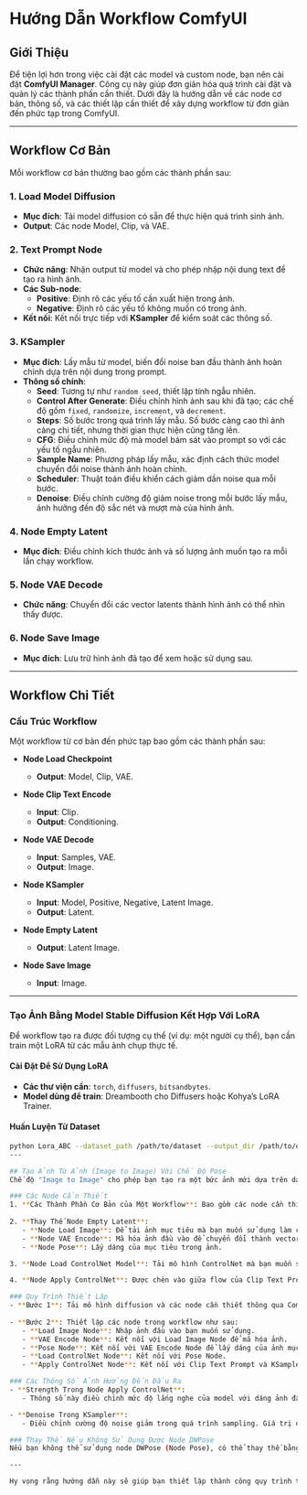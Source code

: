 # Hướng Dẫn Workflow ComfyUI

## Giới Thiệu
Để tiện lợi hơn trong việc cài đặt các model và custom node, bạn nên cài đặt **ComfyUI Manager**. Công cụ này giúp đơn giản hóa quá trình cài đặt và quản lý các thành phần cần thiết. Dưới đây là hướng dẫn về các node cơ bản, thông số, và các thiết lập cần thiết để xây dựng workflow từ đơn giản đến phức tạp trong ComfyUI.

---

## Workflow Cơ Bản
Mỗi workflow cơ bản thường bao gồm các thành phần sau:

### 1. Load Model Diffusion
- **Mục đích**: Tải model diffusion có sẵn để thực hiện quá trình sinh ảnh.
- **Output**: Các node Model, Clip, và VAE.

### 2. Text Prompt Node
- **Chức năng**: Nhận output từ model và cho phép nhập nội dung text để tạo ra hình ảnh.
- **Các Sub-node**:
  - **Positive**: Định rõ các yếu tố cần xuất hiện trong ảnh.
  - **Negative**: Định rõ các yếu tố không muốn có trong ảnh.
- **Kết nối**: Kết nối trực tiếp với **KSampler** để kiểm soát các thông số.

### 3. KSampler
- **Mục đích**: Lấy mẫu từ model, biến đổi noise ban đầu thành ảnh hoàn chỉnh dựa trên nội dung trong prompt.
- **Thông số chính**:
  - **Seed**: Tương tự như `random seed`, thiết lập tính ngẫu nhiên.
  - **Control After Generate**: Điều chỉnh hình ảnh sau khi đã tạo; các chế độ gồm `fixed`, `randomize`, `increment`, và `decrement`.
  - **Steps**: Số bước trong quá trình lấy mẫu. Số bước càng cao thì ảnh càng chi tiết, nhưng thời gian thực hiện cũng tăng lên.
  - **CFG**: Điều chỉnh mức độ mà model bám sát vào prompt so với các yếu tố ngẫu nhiên.
  - **Sample Name**: Phương pháp lấy mẫu, xác định cách thức model chuyển đổi noise thành ảnh hoàn chỉnh.
  - **Scheduler**: Thuật toán điều khiển cách giảm dần noise qua mỗi bước.
  - **Denoise**: Điều chỉnh cường độ giảm noise trong mỗi bước lấy mẫu, ảnh hưởng đến độ sắc nét và mượt mà của hình ảnh.

### 4. Node Empty Latent
- **Mục đích**: Điều chỉnh kích thước ảnh và số lượng ảnh muốn tạo ra mỗi lần chạy workflow.

### 5. Node VAE Decode
- **Chức năng**: Chuyển đổi các vector latents thành hình ảnh có thể nhìn thấy được.

### 6. Node Save Image
- **Mục đích**: Lưu trữ hình ảnh đã tạo để xem hoặc sử dụng sau.

---

## Workflow Chi Tiết

### Cấu Trúc Workflow
Một workflow từ cơ bản đến phức tạp bao gồm các thành phần sau:

- **Node Load Checkpoint**
  - **Output**: Model, Clip, VAE.
  
- **Node Clip Text Encode**
  - **Input**: Clip.
  - **Output**: Conditioning.
  
- **Node VAE Decode**
  - **Input**: Samples, VAE.
  - **Output**: Image.
  
- **Node KSampler**
  - **Input**: Model, Positive, Negative, Latent Image.
  - **Output**: Latent.
  
- **Node Empty Latent**
  - **Output**: Latent Image.
  
- **Node Save Image**
  - **Input**: Image.

---

### Tạo Ảnh Bằng Model Stable Diffusion Kết Hợp Với LoRA

Để workflow tạo ra được đối tượng cụ thể (ví dụ: một người cụ thể), bạn cần train một LoRA từ các mẫu ảnh chụp thực tế.

#### Cài Đặt Để Sử Dụng LoRA
- **Các thư viện cần**: `torch`, `diffusers`, `bitsandbytes`.
- **Model dùng để train**: Dreambooth cho Diffusers hoặc Kohya’s LoRA Trainer.

#### Huấn Luyện Từ Dataset
```bash
python Lora_ABC --dataset_path /path/to/dataset --output_dir /path/to/output --learning_rate 1e-4 --batch_size 4 --num_steps 10000 --rank 8
---

## Tạo Ảnh Từ Ảnh (Image to Image) Với Chế Độ Pose
Chế độ "Image to Image" cho phép bạn tạo ra một bức ảnh mới dựa trên dáng của một ảnh mục tiêu đầu vào. Dưới đây là hướng dẫn chi tiết về cách thiết lập workflow để thực hiện điều này.

### Các Node Cần Thiết
1. **Các Thành Phần Cơ Bản của Một Workflow**: Bao gồm các node cần thiết như Load Model, Clip Text Encode, VAE Decode, và KSampler.
   
2. **Thay Thế Node Empty Latent**:
   - **Node Load Image**: Để tải ảnh mục tiêu mà bạn muốn sử dụng làm cơ sở.
   - **Node VAE Encode**: Mã hóa ảnh đầu vào để chuyển đổi thành vector latents.
   - **Node Pose**: Lấy dáng của mục tiêu trong ảnh.

3. **Node Load ControlNet Model**: Tải mô hình ControlNet mà bạn muốn sử dụng để điều chỉnh quá trình tạo ảnh.

4. **Node Apply ControlNet**: Được chèn vào giữa flow của Clip Text Prompt và KSampler để điều chỉnh ảnh dựa trên dáng mục tiêu.

### Quy Trình Thiết Lập
- **Bước 1**: Tải mô hình diffusion và các node cần thiết thông qua ComfyUI Manager.
  
- **Bước 2**: Thiết lập các node trong workflow như sau:
   - **Load Image Node**: Nhập ảnh đầu vào bạn muốn sử dụng.
   - **VAE Encode Node**: Kết nối với Load Image Node để mã hóa ảnh.
   - **Pose Node**: Kết nối với VAE Encode Node để lấy dáng của ảnh mục tiêu.
   - **Load ControlNet Node**: Kết nối với Pose Node.
   - **Apply ControlNet Node**: Kết nối với Clip Text Prompt và KSampler.

### Các Thông Số Ảnh Hưởng Đến Đầu Ra
- **Strength Trong Node Apply ControlNet**: 
   - Thông số này điều chỉnh mức độ lắng nghe của model với dáng ảnh đầu vào. Nếu giá trị strength giảm (khoảng 0.4-0.6), model sẽ tuân theo prompt text tốt hơn. Nếu strength gần 1, model sẽ tạo ra ảnh giống ảnh gốc hơn là dựa vào prompt.

- **Denoise Trong KSampler**:
   - Điều chỉnh cường độ noise giảm trong quá trình sampling. Giá trị denoise quá lớn sẽ dẫn đến sáng tạo nhưng có thể sai lệch, trong khi giá trị quá nhỏ sẽ tạo ra ảnh giống với ảnh gốc. Giá trị khoảng 0.3 thường cho kết quả gần gũi với người thật hơn.

### Thay Thế Nếu Không Sử Dụng Được Node DWPose
Nếu bạn không thể sử dụng node DWPose (Node Pose), có thể thay thế bằng cách sử dụng OpenPose hoặc các phương pháp khác có sẵn trong ComfyUI để lấy dáng từ ảnh.

---

Hy vọng rằng hướng dẫn này sẽ giúp bạn thiết lập thành công quy trình tạo ảnh từ ảnh trong ComfyUI!

